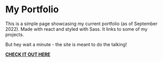 # My Portfolio
This is a simple page showcasing my current portfolio (as of September 2022). Made with react and styled with Sass. It links to some of my projects.

But hey wait a minute - the site is meant to do the talking!

**[CHECK IT OUT HERE](https://angelcornejo.com/)**